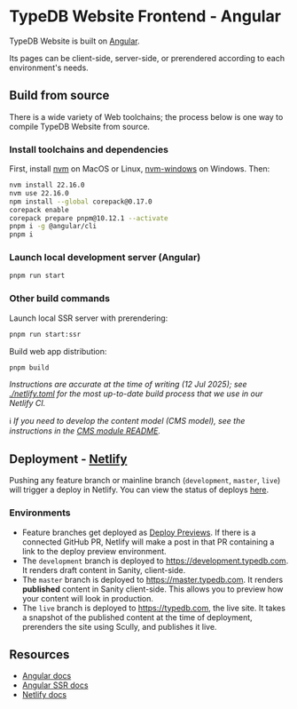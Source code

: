 # TypeDB Website Frontend - Angular

TypeDB Website is built on [Angular](https://angular.dev).

Its pages can be client-side, server-side, or prerendered according to each environment's needs.

## Build from source

There is a wide variety of Web toolchains; the process below is one way to compile TypeDB Website from source.

### Install toolchains and dependencies

First, install [nvm](https://github.com/nvm-sh/nvm) on MacOS or Linux, [nvm-windows](https://github.com/coreybutler/nvm-windows) on Windows. Then:

```sh
nvm install 22.16.0
nvm use 22.16.0
npm install --global corepack@0.17.0
corepack enable
corepack prepare pnpm@10.12.1 --activate
pnpm i -g @angular/cli
pnpm i
```

### Launch local development server (Angular)

```sh
pnpm run start
```

### Other build commands

Launch local SSR server with prerendering:
```sh
pnpm run start:ssr
```

Build web app distribution:
```sh
pnpm build
```

_Instructions are accurate at the time of writing (12 Jul 2025); see [./netlify.toml](./netlify.toml) for the most up-to-date build process that we use in our Netlify CI._


ℹ️ _If you need to develop the content model (CMS model), see the instructions in the
[CMS module README](../sanity/README.md)._

## Deployment - [Netlify](https://www.netlify.com/)

Pushing any feature branch or mainline branch (`development`, `master`, `live`) will trigger a deploy in Netlify.
You can view the status of deploys [here](https://app.netlify.com/sites/typedb/deploys).

### Environments

- Feature branches get deployed as [Deploy Previews](https://docs.netlify.com/site-deploys/deploy-previews/). If there is a connected GitHub PR, Netlify will make a post in that PR containing a link to the deploy preview environment.
- The `development` branch is deployed to https://development.typedb.com. It renders draft content in Sanity, client-side.
- The `master` branch is deployed to https://master.typedb.com. It renders **published** content in Sanity client-side. This allows you to preview how your content will look in production.
- The `live` branch is deployed to https://typedb.com, the live site. It takes a snapshot of the published content at the time of deployment, prerenders the site using Scully, and publishes it live.

## Resources

- [Angular docs](https://angular.dev)
- [Angular SSR docs](https://angular.dev/guide/ssr)
- [Netlify docs](https://docs.netlify.com/)
